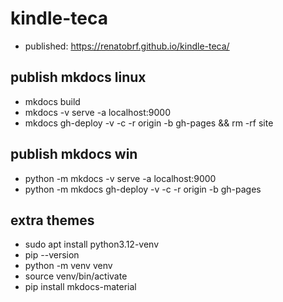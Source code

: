 # kindle-teca
- published: https://renatobrf.github.io/kindle-teca/

## publish mkdocs linux
- mkdocs build
- mkdocs -v serve -a localhost:9000
- mkdocs gh-deploy -v -c -r origin -b gh-pages && rm -rf site

## publish mkdocs win
- python -m mkdocs -v serve -a localhost:9000
- python -m mkdocs gh-deploy -v -c -r origin -b gh-pages

## extra themes
- sudo apt install python3.12-venv
- pip --version
- python -m venv venv
- source venv/bin/activate
- pip install mkdocs-material